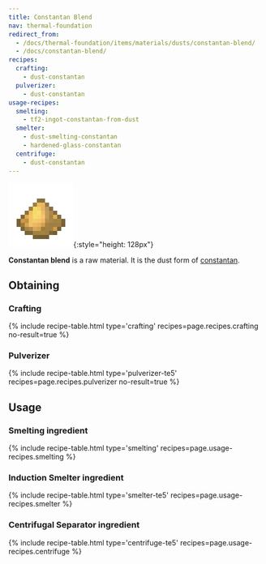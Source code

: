 ```yaml
---
title: Constantan Blend
nav: thermal-foundation
redirect_from:
  - /docs/thermal-foundation/items/materials/dusts/constantan-blend/
  - /docs/constantan-blend/
recipes:
  crafting:
    - dust-constantan
  pulverizer:
    - dust-constantan
usage-recipes:
  smelting:
    - tf2-ingot-constantan-from-dust
  smelter:
    - dust-smelting-constantan
    - hardened-glass-constantan
  centrifuge:
    - dust-constantan
---
```


![Constantan blend](/assets/images/thermal-foundation/dust-constantan.png){:style="height: 128px"}


**Constantan blend** is a raw material. It is the dust form of
[constantan](/docs/thermal-foundation/constantan-ingot/).


Obtaining
---------

### Crafting
{% include recipe-table.html type='crafting' recipes=page.recipes.crafting no-result=true %}

### Pulverizer
{% include recipe-table.html type='pulverizer-te5' recipes=page.recipes.pulverizer no-result=true %}


Usage
-----

### Smelting ingredient
{% include recipe-table.html type='smelting' recipes=page.usage-recipes.smelting %}

### Induction Smelter ingredient
{% include recipe-table.html type='smelter-te5' recipes=page.usage-recipes.smelter %}

### Centrifugal Separator ingredient
{% include recipe-table.html type='centrifuge-te5' recipes=page.usage-recipes.centrifuge %}
